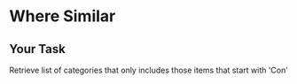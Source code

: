 # Where Similar

## Your Task
Retrieve list of categories that only includes those items that start with 'Con'